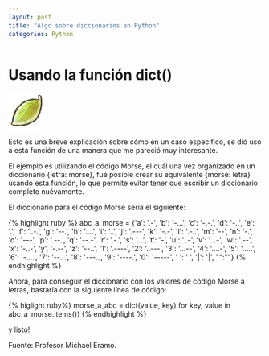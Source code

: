 ```yaml
---
layout: post
title: "Algo sobre diccionarios en Python"
categories: Python
---
```


# Usando la función dict()

![diccionario](/assets/leaf-icon.png)

Esto es una breve explicación sobre cómo en un caso específico, se dió uso a
esta función de una manera que me pareció muy interesante.

El ejemplo es utilizando el código Morse, el cuál una vez organizado en un
diccionario {letra: morse}, fué posible crear su equivalente {morse: letra}
usando esta función, lo que permite evitar tener que escribir un diccionario
completo nuévamente.

El diccionario para el código Morse sería el siguiente:

{% highlight ruby %}
abc_a_morse = {'a': '.-', 'b': '-...', 'c': '-.-.', 'd': '-..',
               'e': '.', 'f': '..-.', 'g': '--.', 'h': '....',
               'i': '..', 'j': '.---', 'k': '-.-', 'l': '.-..',
               'm': '--', 'n': '-.', 'o': '---', 'p': '.--.',
               'q': '--.-', 'r': '.-.', 's': '...', 't': '-',
               'u': '..-', 'v': '...-', 'w': '.--', 'x': '-..-', 'y',
                '-.--', 'z': '--..', '1': '.----', '2': '..---',
               '3': '...--', '4': '....-', '5': '.....', '6': '-....',
               '7': '--...', '8': '---..', '9': '----.', '0': '-----',
                ' ': ' ', '|': '|', "":""}
{% endhighlight %}


Ahora, para conseguir el diccionario con los valores de código Morse a letras,
bastaría con la siguiente línea de código:

{% higlight ruby%}
morse_a_abc = dict(value, key) for key, value in abc_a_morse.items())
{% endhighlight %}

y listo!


Fuente: Profesor Michael Eramo.
